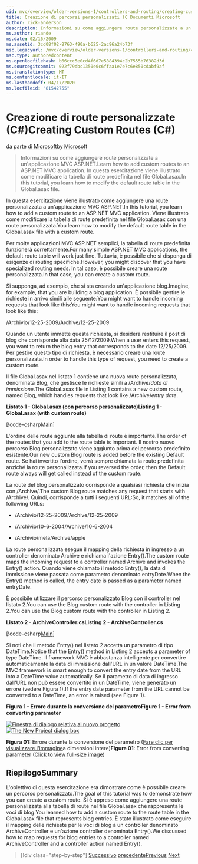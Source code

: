 ```yaml
---
uid: mvc/overview/older-versions-1/controllers-and-routing/creating-custom-routes-cs
title: Creazione di percorsi personalizzati (C Documenti Microsoft
author: rick-anderson
description: Informazioni su come aggiungere route personalizzate a un'applicazione MVC ASP.NET. In questa esercitazione viene illustrato come modificare la tabella di route predefinita nel file Global.asax.
ms.author: riande
ms.date: 02/16/2009
ms.assetid: 3cd08f02-8763-490a-b625-2ac96a24b73f
msc.legacyurl: /mvc/overview/older-versions-1/controllers-and-routing/creating-custom-routes-cs
msc.type: authoredcontent
ms.openlocfilehash: b66ccc5e0cd4f6d7e5884394c2b7555b76382d3d
ms.sourcegitcommit: 022f79dbc1350e0c6ffaa1e7e7c6e850cdabf9af
ms.translationtype: MT
ms.contentlocale: it-IT
ms.lasthandoff: 04/17/2020
ms.locfileid: "81542755"
---
```

# <a name="creating-custom-routes-c"></a><span data-ttu-id="c69bd-104">Creazione di route personalizzate (C#)</span><span class="sxs-lookup"><span data-stu-id="c69bd-104">Creating Custom Routes (C#)</span></span>

<span data-ttu-id="c69bd-105">da parte [di Microsoft](https://github.com/microsoft)</span><span class="sxs-lookup"><span data-stu-id="c69bd-105">by [Microsoft](https://github.com/microsoft)</span></span>

> <span data-ttu-id="c69bd-106">Informazioni su come aggiungere route personalizzate a un'applicazione MVC ASP.NET.</span><span class="sxs-lookup"><span data-stu-id="c69bd-106">Learn how to add custom routes to an ASP.NET MVC application.</span></span> <span data-ttu-id="c69bd-107">In questa esercitazione viene illustrato come modificare la tabella di route predefinita nel file Global.asax.</span><span class="sxs-lookup"><span data-stu-id="c69bd-107">In this tutorial, you learn how to modify the default route table in the Global.asax file.</span></span>

<span data-ttu-id="c69bd-108">In questa esercitazione viene illustrato come aggiungere una route personalizzata a un'applicazione MVC ASP.NET.</span><span class="sxs-lookup"><span data-stu-id="c69bd-108">In this tutorial, you learn how to add a custom route to an ASP.NET MVC application.</span></span> <span data-ttu-id="c69bd-109">Viene illustrato come modificare la tabella di route predefinita nel file Global.asax con una route personalizzata.</span><span class="sxs-lookup"><span data-stu-id="c69bd-109">You learn how to modify the default route table in the Global.asax file with a custom route.</span></span>

<span data-ttu-id="c69bd-110">Per molte applicazioni MVC ASP.NET semplici, la tabella di route predefinita funzionerà correttamente.</span><span class="sxs-lookup"><span data-stu-id="c69bd-110">For many simple ASP.NET MVC applications, the default route table will work just fine.</span></span> <span data-ttu-id="c69bd-111">Tuttavia, è possibile che si disponga di esigenze di routing specifiche.</span><span class="sxs-lookup"><span data-stu-id="c69bd-111">However, you might discover that you have specialized routing needs.</span></span> <span data-ttu-id="c69bd-112">In tal caso, è possibile creare una route personalizzata.</span><span class="sxs-lookup"><span data-stu-id="c69bd-112">In that case, you can create a custom route.</span></span>

<span data-ttu-id="c69bd-113">Si supponga, ad esempio, che si sta creando un'applicazione blog.</span><span class="sxs-lookup"><span data-stu-id="c69bd-113">Imagine, for example, that you are building a blog application.</span></span> <span data-ttu-id="c69bd-114">È possibile gestire le richieste in arrivo simili alle seguente:You might want to handle incoming requests that look like this:</span><span class="sxs-lookup"><span data-stu-id="c69bd-114">You might want to handle incoming requests that look like this:</span></span>

<span data-ttu-id="c69bd-115">/Archivio/12-25-2009</span><span class="sxs-lookup"><span data-stu-id="c69bd-115">/Archive/12-25-2009</span></span>

<span data-ttu-id="c69bd-116">Quando un utente immette questa richiesta, si desidera restituire il post di blog che corrisponde alla data 25/12/2009.</span><span class="sxs-lookup"><span data-stu-id="c69bd-116">When a user enters this request, you want to return the blog entry that corresponds to the date 12/25/2009.</span></span> <span data-ttu-id="c69bd-117">Per gestire questo tipo di richiesta, è necessario creare una route personalizzata.</span><span class="sxs-lookup"><span data-stu-id="c69bd-117">In order to handle this type of request, you need to create a custom route.</span></span>

<span data-ttu-id="c69bd-118">Il file Global.asax nel listato 1 contiene una nuova route personalizzata, denominata Blog, che gestisce le richieste simili a /Archive/*data di immissione*.</span><span class="sxs-lookup"><span data-stu-id="c69bd-118">The Global.asax file in Listing 1 contains a new custom route, named Blog, which handles requests that look like /Archive/*entry date*.</span></span>

<span data-ttu-id="c69bd-119">**Listato 1 - Global.asax (con percorso personalizzato)**</span><span class="sxs-lookup"><span data-stu-id="c69bd-119">**Listing 1 - Global.asax (with custom route)**</span></span>

[!code-csharp[Main](creating-custom-routes-cs/samples/sample1.cs)]

<span data-ttu-id="c69bd-120">L'ordine delle route aggiunte alla tabella di route è importante.</span><span class="sxs-lookup"><span data-stu-id="c69bd-120">The order of the routes that you add to the route table is important.</span></span> <span data-ttu-id="c69bd-121">Il nostro nuovo percorso Blog personalizzato viene aggiunto prima del percorso predefinito esistente.</span><span class="sxs-lookup"><span data-stu-id="c69bd-121">Our new custom Blog route is added before the existing Default route.</span></span> <span data-ttu-id="c69bd-122">Se hai invertito l'ordine, verrà sempre chiamata la route predefinita anziché la route personalizzata.</span><span class="sxs-lookup"><span data-stu-id="c69bd-122">If you reversed the order, then the Default route always will get called instead of the custom route.</span></span>

<span data-ttu-id="c69bd-123">La route del blog personalizzato corrisponde a qualsiasi richiesta che inizia con /Archive/.</span><span class="sxs-lookup"><span data-stu-id="c69bd-123">The custom Blog route matches any request that starts with /Archive/.</span></span> <span data-ttu-id="c69bd-124">Quindi, corrisponde a tutti i seguenti URL:</span><span class="sxs-lookup"><span data-stu-id="c69bd-124">So, it matches all of the following URLs:</span></span>

- <span data-ttu-id="c69bd-125">/Archivio/12-25-2009</span><span class="sxs-lookup"><span data-stu-id="c69bd-125">/Archive/12-25-2009</span></span>

- <span data-ttu-id="c69bd-126">/Archivio/10-6-2004</span><span class="sxs-lookup"><span data-stu-id="c69bd-126">/Archive/10-6-2004</span></span>

- <span data-ttu-id="c69bd-127">/Archivio/mela</span><span class="sxs-lookup"><span data-stu-id="c69bd-127">/Archive/apple</span></span>

<span data-ttu-id="c69bd-128">La route personalizzata esegue il mapping della richiesta in ingresso a un controller denominato Archive e richiama l'azione Entry().</span><span class="sxs-lookup"><span data-stu-id="c69bd-128">The custom route maps the incoming request to a controller named Archive and invokes the Entry() action.</span></span> <span data-ttu-id="c69bd-129">Quando viene chiamato il metodo Entry(), la data di immissione viene passata come parametro denominato entryDate.</span><span class="sxs-lookup"><span data-stu-id="c69bd-129">When the Entry() method is called, the entry date is passed as a parameter named entryDate.</span></span>

<span data-ttu-id="c69bd-130">È possibile utilizzare il percorso personalizzato Blog con il controller nel listato 2.You can use the Blog custom route with the controller in Listing 2.</span><span class="sxs-lookup"><span data-stu-id="c69bd-130">You can use the Blog custom route with the controller in Listing 2.</span></span>

<span data-ttu-id="c69bd-131">**Listato 2 - ArchiveController.cs**</span><span class="sxs-lookup"><span data-stu-id="c69bd-131">**Listing 2 - ArchiveController.cs**</span></span>

[!code-csharp[Main](creating-custom-routes-cs/samples/sample2.cs)]

<span data-ttu-id="c69bd-132">Si noti che il metodo Entry() nel listato 2 accetta un parametro di tipo DateTime.</span><span class="sxs-lookup"><span data-stu-id="c69bd-132">Notice that the Entry() method in Listing 2 accepts a parameter of type DateTime.</span></span> <span data-ttu-id="c69bd-133">Il framework MVC è abbastanza intelligente per convertire automaticamente la data di immissione dall'URL in un valore DateTime.</span><span class="sxs-lookup"><span data-stu-id="c69bd-133">The MVC framework is smart enough to convert the entry date from the URL into a DateTime value automatically.</span></span> <span data-ttu-id="c69bd-134">Se il parametro di data di ingresso dall'URL non può essere convertito in un DateTime, viene generato un errore (vedere Figura 1).</span><span class="sxs-lookup"><span data-stu-id="c69bd-134">If the entry date parameter from the URL cannot be converted to a DateTime, an error is raised (see Figure 1).</span></span>

<span data-ttu-id="c69bd-135">**Figura 1 - Errore durante la conversione del parametro**</span><span class="sxs-lookup"><span data-stu-id="c69bd-135">**Figure 1 - Error from converting parameter**</span></span>

<span data-ttu-id="c69bd-136">[![Finestra di dialogo relativa al nuovo progetto](creating-custom-routes-cs/_static/image1.jpg)](creating-custom-routes-cs/_static/image1.png)</span><span class="sxs-lookup"><span data-stu-id="c69bd-136">[![The New Project dialog box](creating-custom-routes-cs/_static/image1.jpg)](creating-custom-routes-cs/_static/image1.png)</span></span>

<span data-ttu-id="c69bd-137">**Figura 01:** Errore durante la conversione del parametro ([Fare clic per visualizzare l'immagine](creating-custom-routes-cs/_static/image2.png)a dimensioni intere)</span><span class="sxs-lookup"><span data-stu-id="c69bd-137">**Figure 01**: Error from converting parameter ([Click to view full-size image](creating-custom-routes-cs/_static/image2.png))</span></span>

## <a name="summary"></a><span data-ttu-id="c69bd-138">Riepilogo</span><span class="sxs-lookup"><span data-stu-id="c69bd-138">Summary</span></span>

<span data-ttu-id="c69bd-139">L'obiettivo di questa esercitazione era dimostrare come è possibile creare un percorso personalizzato.</span><span class="sxs-lookup"><span data-stu-id="c69bd-139">The goal of this tutorial was to demonstrate how you can create a custom route.</span></span> <span data-ttu-id="c69bd-140">Si è appreso come aggiungere una route personalizzata alla tabella di route nel file Global.asax che rappresenta le voci di blog.</span><span class="sxs-lookup"><span data-stu-id="c69bd-140">You learned how to add a custom route to the route table in the Global.asax file that represents blog entries.</span></span> <span data-ttu-id="c69bd-141">È stato illustrato come eseguire il mapping delle richieste per le voci di blog a un controller denominato ArchiveController e un'azione controller denominata Entry().</span><span class="sxs-lookup"><span data-stu-id="c69bd-141">We discussed how to map requests for blog entries to a controller named ArchiveController and a controller action named Entry().</span></span>

> [!div class="step-by-step"]
> <span data-ttu-id="c69bd-142">[Successivo](aspnet-mvc-controllers-overview-cs.md)
> [precedente](creating-a-route-constraint-cs.md)</span><span class="sxs-lookup"><span data-stu-id="c69bd-142">[Previous](aspnet-mvc-controllers-overview-cs.md)
[Next](creating-a-route-constraint-cs.md)</span></span>
